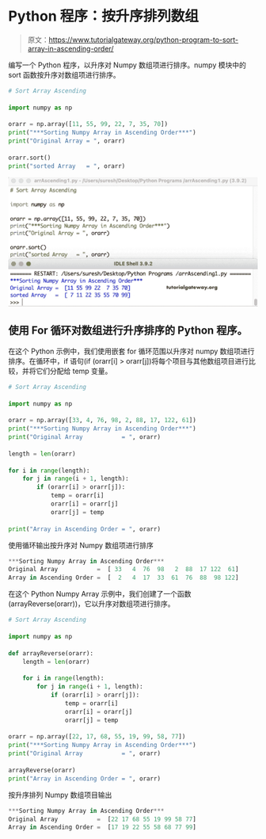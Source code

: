 # Python 程序：按升序排列数组

> 原文：<https://www.tutorialgateway.org/python-program-to-sort-array-in-ascending-order/>

编写一个 Python 程序，以升序对 Numpy 数组项进行排序。numpy 模块中的 sort 函数按升序对数组项进行排序。

```py
# Sort Array Ascending

import numpy as np

orarr = np.array([11, 55, 99, 22, 7, 35, 70])
print("***Sorting Numpy Array in Ascending Order***")
print("Original Array = ", orarr)

orarr.sort()
print("sorted Array   = ", orarr)
```

![Python Program to Sort Array in Ascending Order 1](img/f66bde6ff3369bde5c69a8e9fdbf98ce.png)

## 使用 For 循环对数组进行升序排序的 Python 程序。

在这个 Python 示例中，我们使用嵌套 for 循环范围以升序对 numpy 数组项进行排序。在循环中，if 语句(if (orarr[i] > orarr[j])将每个项目与其他数组项目进行比较，并将它们分配给 temp 变量。

```py
# Sort Array Ascending

import numpy as np

orarr = np.array([33, 4, 76, 98, 2, 88, 17, 122, 61])
print("***Sorting Numpy Array in Ascending Order***")
print("Original Array           = ", orarr)

length = len(orarr)

for i in range(length):
    for j in range(i + 1, length):
        if (orarr[i] > orarr[j]):
            temp = orarr[i]
            orarr[i] = orarr[j]
            orarr[j] = temp

print("Array in Ascending Order = ", orarr)
```

使用循环输出按升序对 Numpy 数组项进行排序

```py
***Sorting Numpy Array in Ascending Order***
Original Array           =  [ 33   4  76  98   2  88  17 122  61]
Array in Ascending Order =  [  2   4  17  33  61  76  88  98 122]
```

在这个 Python Numpy Array 示例中，我们创建了一个函数(arrayReverse(orarr))，它以升序对数组项进行排序。

```py
# Sort Array Ascending

import numpy as np

def arrayReverse(orarr):
    length = len(orarr)

    for i in range(length):
        for j in range(i + 1, length):
            if (orarr[i] > orarr[j]):
                temp = orarr[i]
                orarr[i] = orarr[j]
                orarr[j] = temp

orarr = np.array([22, 17, 68, 55, 19, 99, 58, 77])
print("***Sorting Numpy Array in Ascending Order***")
print("Original Array           = ", orarr)

arrayReverse(orarr)
print("Array in Ascending Order = ", orarr)
```

按升序排列 Numpy 数组项目输出

```py
***Sorting Numpy Array in Ascending Order***
Original Array           =  [22 17 68 55 19 99 58 77]
Array in Ascending Order =  [17 19 22 55 58 68 77 99]
```
